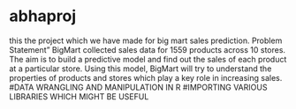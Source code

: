 # abhaproj



this the project which we have made for big mart sales prediction.
Problem Statement” BigMart collected sales data for 1559 products across 10 stores. The aim is to build a predictive model and find out the sales of each product at a particular store. Using this model, BigMart will try to understand the properties of products and stores which play a key role in increasing sales. #DATA WRANGLING AND MANIPULATION IN R #IMPORTING VARIOUS LIBRARIES WHICH MIGHT BE USEFUL
